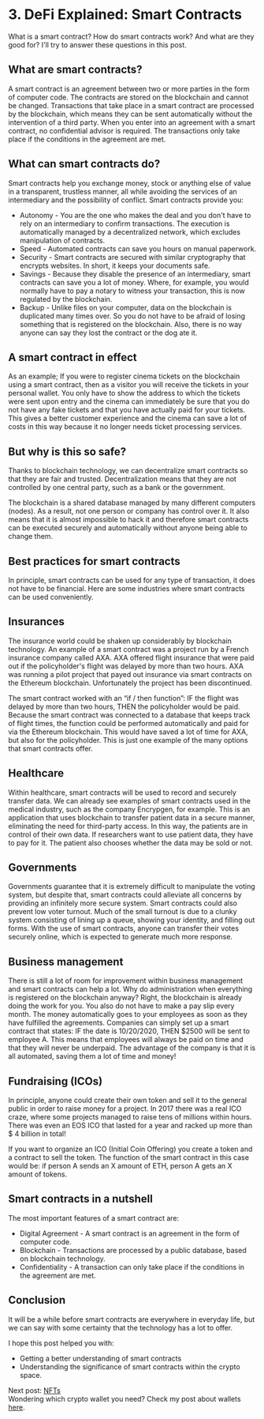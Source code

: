 # 3. DeFi Explained: Smart Contracts

What is a smart contract? How do smart contracts work? And what are they good for? I'll try to answer these questions in this post.

## What are smart contracts?

A smart contract is an agreement between two or more parties in the form of computer code. The contracts are stored on the blockchain and cannot be changed. Transactions that take place in a smart contract are processed by the blockchain, which means they can be sent automatically without the intervention of a third party. When you enter into an agreement with a smart contract, no confidential advisor is required. The transactions only take place if the conditions in the agreement are met.

## What can smart contracts do?

Smart contracts help you exchange money, stock or anything else of value in a transparent, trustless manner, all while avoiding the services of an intermediary and the possibility of conflict. Smart contracts provide you:

- Autonomy - You are the one who makes the deal and you don't have to rely on an intermediary to confirm transactions. The execution is automatically managed by a decentralized network, which excludes manipulation of contracts.
- Speed ​​- Automated contracts can save you hours on manual paperwork.
- Security - Smart contracts are secured with similar cryptography that encrypts websites. In short, it keeps your documents safe.
- Savings - Because they disable the presence of an intermediary, smart contracts can save you a lot of money. Where, for example, you would normally have to pay a notary to witness your transaction, this is now regulated by the blockchain.
- Backup - Unlike files on your computer, data on the blockchain is duplicated many times over. So you do not have to be afraid of losing something that is registered on the blockchain. Also, there is no way anyone can say they lost the contract or the dog ate it.

## A smart contract in effect

As an example; If you were to register cinema tickets on the blockchain using a smart contract, then as a visitor you will receive the tickets in your personal wallet. You only have to show the address to which the tickets were sent upon entry and the cinema can immediately be sure that you do not have any fake tickets and that you have actually paid for your tickets. This gives a better customer experience and the cinema can save a lot of costs in this way because it no longer needs ticket processing services.

## But why is this so safe?

Thanks to blockchain technology, we can decentralize smart contracts so that they are fair and trusted. Decentralization means that they are not controlled by one central party, such as a bank or the government.

The blockchain is a shared database managed by many different computers (nodes). As a result, not one person or company has control over it. It also means that it is almost impossible to hack it and therefore smart contracts can be executed securely and automatically without anyone being able to change them.

## Best practices for smart contracts

In principle, smart contracts can be used for any type of transaction, it does not have to be financial. Here are some industries where smart contracts can be used conveniently.

## Insurances

The insurance world could be shaken up considerably by blockchain technology. An example of a smart contract was a project run by a French insurance company called AXA. AXA offered flight insurance that were paid out if the policyholder's flight was delayed by more than two hours. AXA was running a pilot project that payed out insurance via smart contracts on the Ethereum blockchain. Unfortunately the project has been discontinued.

The smart contract worked with an “if / then function”: IF the flight was delayed by more than two hours, THEN the policyholder would be paid. Because the smart contract was connected to a database that keeps track of flight times, the function could be performed automatically and paid for via the Ethereum blockchain. This would have saved a lot of time for AXA, but also for the policyholder. This is just one example of the many options that smart contracts offer.

## Healthcare

Within healthcare, smart contracts will be used to record and securely transfer data. We can already see examples of smart contracts used in the medical industry, such as the company Encrypgen, for example. This is an application that uses blockchain to transfer patient data in a secure manner, eliminating the need for third-party access. In this way, the patients are in control of their own data. If researchers want to use patient data, they have to pay for it. The patient also chooses whether the data may be sold or not.

## Governments

Governments guarantee that it is extremely difficult to manipulate the voting system, but despite that, smart contracts could alleviate all concerns by providing an infinitely more secure system. Smart contracts could also prevent low voter turnout. Much of the small turnout is due to a clunky system consisting of lining up a queue, showing your identity, and filling out forms. With the use of smart contracts, anyone can transfer their votes securely online, which is expected to generate much more response.

## Business management

There is still a lot of room for improvement within business management and smart contracts can help a lot. Why do administration when everything is registered on the blockchain anyway? Right, the blockchain is already doing the work for you. You also do not have to make a pay slip every month. The money automatically goes to your employees as soon as they have fulfilled the agreements. Companies can simply set up a smart contract that states: IF the date is 10/20/2020, THEN $2500 will be sent to employee A. This means that employees will always be paid on time and that they will never be underpaid. The advantage of the company is that it is all automated, saving them a lot of time and money!

## Fundraising (ICOs)

In principle, anyone could create their own token and sell it to the general public in order to raise money for a project. In 2017 there was a real ICO craze, where some projects managed to raise tens of millions within hours. There was even an EOS ICO that lasted for a year and racked up more than $ 4 billion in total!

If you want to organize an ICO (Initial Coin Offering) you create a token and a contract to sell the token. The function of the smart contract in this case would be: if person A sends an X amount of ETH, person A gets an X amount of tokens.

## Smart contracts in a nutshell

The most important features of a smart contract are:

- Digital Agreement - A smart contract is an agreement in the form of computer code.
- Blockchain - Transactions are processed by a public database, based on blockchain technology.
- Confidentiality - A transaction can only take place if the conditions in the agreement are met.

## Conclusion

It will be a while before smart contracts are everywhere in everyday life, but we can say with some certainty that the technology has a lot to offer.

I hope this post helped you with:

- Getting a better understanding of smart contracts
- Understanding the significance of smart contracts within the crypto space.

Next post: [NFTs](https://www.reddit.com/r/CryptoCurrency/comments/mexb51/defi_explained_nfts/)  
Wondering which crypto wallet you need? Check my post about wallets [here](https://www.reddit.com/r/CryptoCurrency/comments/mdjsrj/defi_explained_defi_wallets/).
